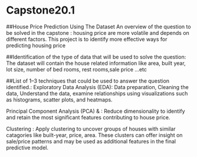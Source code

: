 # Capstone20.1
##House Price Prediction Using The Dataset
An overview of the question to be solved in the capstone :
housing price are more volatile and depends on different factors. This project is to identify more effective ways for predicting housing price

##Identification of the type of data that will be used to solve the question:
The dataset will contain the house related information like area, built year, lot size, number of bed rooms, rest rooms,sale price ...etc

##List of 1–3 techniques that could be used to answer the question identified.:
Exploratory Data Analysis (EDA): Data preparation, Cleaning the data, Understand the data, examine relationships using visualizations such as histograms, scatter plots, and heatmaps.

Principal Component Analysis (PCA) & : Reduce dimensionality to identify and retain the most significant features contributing to house price.

Clustering : Apply clustering to uncover groups of houses with similar catagories like built-year, price, area. These clusters can offer insight on sale/price patterns and may be used as additional features in the final predictive model.
